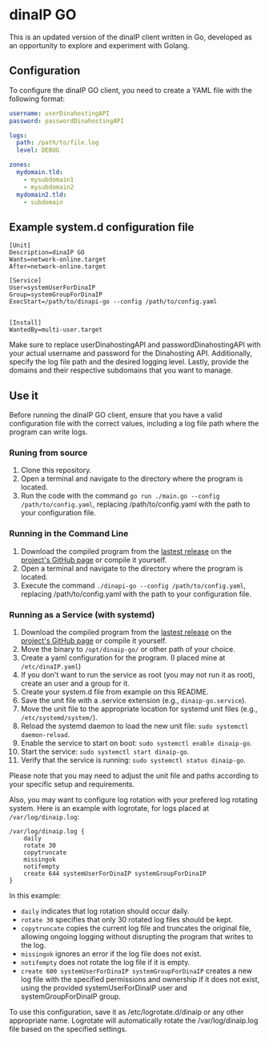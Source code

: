 # dinaIP GO

This is an updated version of the dinaIP client written in Go, developed as an opportunity to explore and experiment with Golang.

## Configuration

To configure the dinaIP GO client, you need to create a YAML file with the following format:

```yaml
username: userDinahostingAPI
password: passwordDinahostingAPI

logs:
  path: /path/to/file.log
  level: DEBUG

zones:
  mydomain.tld:
    - mysubdomain1
    - mysubdomain2
  mydomain2.tld:
    - subdomain
```

## Example system.d configuration file

```systemd
[Unit]
Description=dinaIP GO
Wants=network-online.target
After=network-online.target

[Service]
User=systemUserForDinaIP
Group=systemGroupForDinaIP
ExecStart=/path/to/dinapi-go --config /path/to/config.yaml


[Install]
WantedBy=multi-user.target
```

Make sure to replace userDinahostingAPI and passwordDinahostingAPI with your actual username and password for the Dinahosting API. Additionally, specify the log file path and the desired logging level. Lastly, provide the domains and their respective subdomains that you want to manage.

## Use it

Before running the dinaIP GO client, ensure that you have a valid configuration file with the correct values, including a log file path where the program can write logs.

### Runing from source

1. Clone this repository.
2. Open a terminal and navigate to the directory where the program is located.
3. Run the code with the command `go run ./main.go --config /path/to/config.yaml`, replacing /path/to/config.yaml with the path to your configuration file.

### Running in the Command Line

1. Download the compiled program from the [lastest release](https://github.com/vrdominguez/dinaip-go/releases/latest) on the [project's GitHub page](https://github.com/vrdominguez/dinaip-go/releases) or compile it yourself.
2. Open a terminal and navigate to the directory where the program is located.
3. Execute the command `./dinapi-go --config /path/to/config.yaml`, replacing /path/to/config.yaml with the path to your configuration file.

### Running as a Service (with systemd)

1. Download the compiled program from the [lastest release](https://github.com/vrdominguez/dinaip-go/releases/latest) on the [project's GitHub page](https://github.com/vrdominguez/dinaip-go/releases) or compile it yourself.
2. Move the binary to `/opt/dinaip-go/` or other path of your choice.
3. Create a yaml configuration for the program. (I placed mine at `/etc/dinaIP.yaml`)
4. If you don't want to run the service as root (you may not run it as root), create an user and a group for it.
5. Create your system.d file from example on this README.
6. Save the unit file with a .service extension (e.g., `dinaip-go.service`).
7. Move the unit file to the appropriate location for systemd unit files (e.g., `/etc/systemd/system/`).
8. Reload the systemd daemon to load the new unit file: `sudo systemctl daemon-reload`.
9. Enable the service to start on boot: `sudo systemctl enable dinaip-go`.
10. Start the service: `sudo systemctl start dinaip-go`.
11. Verify that the service is running: `sudo systemctl status dinaip-go`.

Please note that you may need to adjust the unit file and paths according to your specific setup and requirements.

Also, you may want to configure log rotation with your prefered log rotating system. Here is an example with logrotate, for logs placed at `/var/log/dinaip.log`:

```logrotate
/var/log/dinaip.log {
    daily
    rotate 30
    copytruncate
    missingok
    notifempty
    create 644 systemUserForDinaIP systemGroupForDinaIP
}
```

In this example:

- ```daily``` indicates that log rotation should occur daily.
- ```rotate 30``` specifies that only 30 rotated log files should be kept.
- ```copytruncate``` copies the current log file and truncates the original file, allowing ongoing logging without disrupting the program that writes to the log.
- ```missingok``` ignores an error if the log file does not exist.
- ```notifempty``` does not rotate the log file if it is empty.
- ```create 600 systemUserForDinaIP systemGroupForDinaIP``` creates a new log file with the specified permissions and ownership if it does not exist, using the provided systemUserForDinaIP user and systemGroupForDinaIP group.

To use this configuration, save it as /etc/logrotate.d/dinaip or any other appropriate name. Logrotate will automatically rotate the /var/log/dinaip.log file based on the specified settings.
